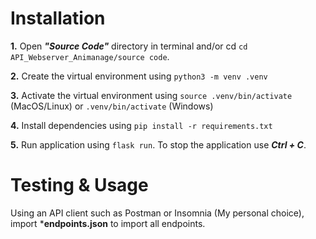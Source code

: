 # Installation

**1.** Open ***"Source Code"*** directory in terminal and/or cd ```cd API_Webserver_Animanage/source code```.

**2.** Create the virtual environment using ```python3 -m venv .venv```

**3.** Activate the virtual environment using ```source .venv/bin/activate``` (MacOS/Linux) or ```.venv/bin/activate``` (Windows)

**4.** Install dependencies using ```pip install -r requirements.txt```

**5.** Run application using ```flask run```. To stop the application use ***Ctrl + C***.

# Testing & Usage

Using an API client such as Postman or Insomnia (My personal choice), import ***endpoints.json** to import all endpoints.